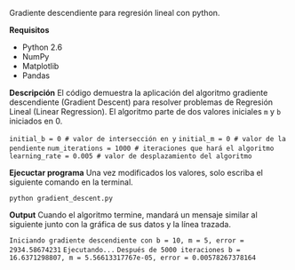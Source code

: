 Gradiente descendiente para regresión lineal con python.

**Requisitos**

- Python 2.6
- NumPy
- Matplotlib
- Pandas

**Descripción**
El código demuestra la aplicación del algoritmo gradiente descendiente (Gradient Descent) para resolver problemas de Regresión Lineal (Linear Regression). El algoritmo parte de dos valores iniciales `m` y `b` iniciados en 0.

`initial_b = 0 # valor de intersección en y`
`initial_m = 0 # valor de la pendiente`
`num_iterations = 1000 # iteraciones que hará el algoritmo`
`learning_rate = 0.005 # valor de desplazamiento del algoritmo`

**Ejecuctar programa**
Una vez modificados los valores, solo escriba el siguiente comando en la terminal.

`python gradient_descent.py`

**Output**
Cuando el algoritmo termine, mandará un mensaje similar al siguiente junto con la gráfica de sus datos y la línea trazada.

`Iniciando gradiente descendiente con b = 10, m = 5, error = 2934.58674231`
`Ejecutando...`
`Después de 5000 iteraciones b = 16.6371298807, m = 5.56613317767e-05, error = 0.00578267378164`
